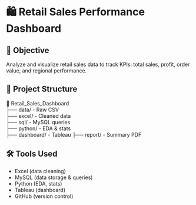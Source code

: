 # 🛍️ Retail Sales Performance Dashboard

## 🎯 Objective
Analyze and visualize retail sales data to track KPIs: total sales, profit, order value, and regional performance.

## 📂 Project Structure
📁 Retail_Sales_Dashboard  
├── data/ - Raw CSV  
├── excel/ - Cleaned data  
├── sql/ - MySQL queries  
├── python/ - EDA & stats  
├── dashboard/ - Tableau 
├── report/ - Summary PDF

## 🛠️ Tools Used
- Excel (data cleaning)
- MySQL (data storage & queries)
- Python (EDA, stats)
- Tableau (dashboard)
- GitHub (version control)

